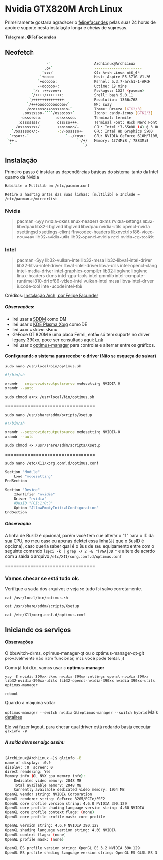 # Nvidia GTX820M Arch Linux

Primeiramente gostaria agradecer o [felipefacundes](https://github.com/felipefacundes) pelas suas 24 horas de apoio e suporte nesta instalação longa e cheias de supresas. 

**Telegram: @FeFacundes**


## Neofetch

```bash
                   -`                    ArchLinux@ArchLinux 
                  .o+`                   ---------------------- 
                 `ooo/                   OS: Arch Linux x86_64 
                `+oooo:                  Host: Aspire E5-571G V1.26 
               `+oooooo:                 Kernel: 5.3.7-arch1-1-ARCH 
               -+oooooo+:                Uptime: 19 mins 
             `/:-:++oooo+:               Packages: 1324 (pacman) 
            `/++++/+++++++:              Shell: bash 5.0.11 
           `/++++++++++++++:             Resolution: 1366x768 
          `/+++ooooooooooooo/`           WM: sway 
         ./ooosssso++osssssso+`          Theme: Breeze [GTK2/3] 
        .oossssso-````/ossssss+`         Icons: candy-icons [GTK2/3] 
       -osssssso.      :ssssssso.        Terminal: termite 
      :osssssss/        osssso+++.       Terminal Font: Hack Nerd Font 12 
     /ossssssss/        +ssssooo/-       CPU: Intel i7-5500U (4) @ 3.000GHz 
   `/ossssso+/:-        -:/+osssso+-     GPU: Intel HD Graphics 5500 
  `+sso+:-`                 `.-/+oso:    GPU: NVIDIA GeForce 610M/710M/810M/820M / GT 620M/625M/630M/720M 
 `++:.                           `-/+/   Memory: 1774MiB / 7883MiB 
 .`                                 `/
```

## Instalação
Primeiro passo é instalar as dependências básicas do sistema, tanto da Intel quanto da Nvidia 

`Habilite o Multilib em /etc/pacman.conf`

`Retire a hashtag antes das duas linhas: [multilib] e Include = /etc/pacman.d/mirrorlist`

### Nvidia

> pacman -Syy nvidia-dkms linux-headers dkms nvidia-settings lib32-libvdpau lib32-libglvnd libglvnd libvdpau nvidia-utils opencl-nvidia xsettingsd xsettings-client ffnvcodec-headers libxnvctrl xf86-video-nouveau lib32-nvidia-utils lib32-opencl-nvidia nccl nvidia-cg-toolkit


### Intel

>pacman -Syy lib32-vulkan-intel lib32-mesa lib32-libva1-intel-driver lib32-libva-intel-driver libva1-intel-driver libva-utils intel-opencl-clang intel-media-driver intel-graphics-compiler lib32-libglvnd libglvnd linux-headers dkms intel-gpu-tools intel-gmmlib intel-compute-runtime i810-dri xf86-video-intel vulkan-intel mesa libva-intel-driver iucode-tool intel-ucode intel-tbb

Créditos: [Instalação Arch, por Felipe Facundes](https://github.com/felipefacundes/desktop/tree/master/Arch_linux_Install#preparar-para-jogos-todas-%C3%A0s-depend%C3%AAncias-necess%C3%A1rias-inclusive-para-aumentar-consideravelmente-a-performance-em-jogos)

##### Observações: 
- Irei usar a [SDDM](https://wiki.archlinux.org/index.php/SDDM) como DM
- Irei usar o [KDE Plasma Xorg](https://wiki.archlinux.org/index.php/KDE) como DE
- Irei usar o driver dkms
- GeFoce GT 820M é uma placa Fermi, então só tem suporte no driver legacy 390xx, pode ser consultado aqui: [Link](https://www.nvidia.com/en-us/drivers/unix/legacy-gpu/)
- Irei usar o [optimus-manager](https://aur.archlinux.org/packages/optimus-manager/) para controlar e alternar entre os gráficos. 
#### Configurando o sistema para receber o driver (Não se esqueça de salvar)

`sudo nano /usr/local/bin/optimus.sh`

```bash
#!/bin/sh

xrandr --setprovideroutputsource modesetting NVIDIA-0
xrandr --auto
```
`sudo chmod a+rx /usr/local/bin/optimus.sh`

================================

`sudo nano /usr/share/sddm/scripts/Xsetup`

```bash
#!/bin/sh

xrandr --setprovideroutputsource modesetting NVIDIA-0
xrandr --auto
```

`sudo chmod +x /usr/share/sddm/scripts/Xsetup`

================================

`sudo nano /etc/X11/xorg.conf.d/optimus.conf`


```bash
Section "Module"
    Load "modesetting"
EndSection

Section "Device"
    Identifier "nvidia"
    Driver "nvidia"
    #BusID "PCI:1:0:0"
    Option "AllowEmptyInitialConfiguration"
EndSection
```

##### Observação

A linha de BusID é opcional, porém você tem que alterar o "1" para o ID da sua GPU, no meu caso eu apenas deletei essa linha(Já que o BusID é opciona), caso queria saber qual é o Bus de seu equipamento entre com o seguinte comando `lspci -k | grep -A 2 -E "(VGA|3D)"` e altere de acordo com a saída o arquivo `/etc/X11/xorg.conf.d/optimus.conf`

================================

### Vamos checar se está tudo ok.

Verifique a saída dos arquivos e veja se tudo foi salvo corretamente.

`cat /usr/local/bin/optimus.sh`

`cat /usr/share/sddm/scripts/Xsetup`

`cat /etc/X11/xorg.conf.d/optimus.conf`

## Iniciando os serviços

#### Observações
O bbswitch-dkms, optimus-manager-qt ou o optimus-manager-qt-git provavelmente não iram funcionar, mas você pode tentar. ;) 

Como já foi dito, vamos usar o **optimus-manager**

`yay -S nvidia-390xx-dkms nvidia-390xx-settings opencl-nvidia-390xx lib32-nvidia-390xx-utils lib32-opencl-nvidia-390xx nvidia-390xx-utils optimus-manager`

`reboot`

Quando a maquina voltar 

`optimus-manager --switch nvidia`
ou
`optimus-manager --switch hybrid`
[Mais detalhes](https://github.com/Askannz/optimus-manager)

Ele vai fazer logout, para checar qual driver está rodando basta executar `glxinfo -B`

##### A saída deve ser algo assim:

```bash

[ArchLinux@ArchLinux ~]$ glxinfo -B
name of display: :0.0
display: :0  screen: 0
direct rendering: Yes
Memory info (GL_NVX_gpu_memory_info):
    Dedicated video memory: 2048 MB
    Total available memory: 2048 MB
    Currently available dedicated video memory: 1964 MB
OpenGL vendor string: NVIDIA Corporation
OpenGL renderer string: GeForce 820M/PCIe/SSE2
OpenGL core profile version string: 4.6.0 NVIDIA 390.129
OpenGL core profile shading language version string: 4.60 NVIDIA
OpenGL core profile context flags: (none)
OpenGL core profile profile mask: core profile

OpenGL version string: 4.6.0 NVIDIA 390.129
OpenGL shading language version string: 4.60 NVIDIA
OpenGL context flags: (none)
OpenGL profile mask: (none)

OpenGL ES profile version string: OpenGL ES 3.2 NVIDIA 390.129
OpenGL ES profile shading language version string: OpenGL ES GLSL ES 3.20
```

